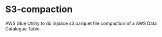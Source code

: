 # S3-compaction
AWS Glue Utility to do inplace s3 parquet file compaction of a AWS Data Catalogue Table. 
